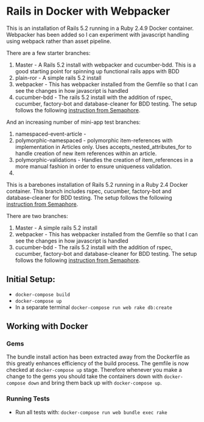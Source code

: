 # Rails in Docker with Webpacker

This is an installation of Rails 5.2 running in a Ruby 2.4.9 Docker container.
Webpacker has been added so I can experiment with javascript handling using webpack rather than asset pipeline.

There are a few starter branches:

1. Master - A Rails 5.2 install with webpacker and cucumber-bdd. This is a good starting point for spinning up functional rails apps with BDD
2. plain-ror - A simple rails 5.2 install
3. webpacker - This has webpacker installed from the Gemfile so that I can see the changes in how javascript is handled
4. cucumber-bdd - The rails 5.2 install with the addition of rspec, cucumber, factory-bot and database-cleaner for BDD testing. The setup follows the following [instruction from Semaphore](https://semaphoreci.com/community/tutorials/setting-up-a-bdd-stack-on-a-rails-5-application).

And an increasing number of mini-app test branches:

1. namespaced-event-article - 
2. polymorphic-namespaced - polymorphic item-references with implementation in Articles only. Uses accepts_nested_attributes_for to handle creation of new item references within an article.
3. polymorphic-validations - Handles the creation of item_references in a more manual fashion in order to ensure uniqueness validation.
4. 
This is a barebones installation of Rails 5.2 running in a Ruby 2.4 Docker container. This branch includes rspec, cucumber, factory-bot and database-cleaner for BDD testing. The setup follows the following [instruction from Semaphore](https://semaphoreci.com/community/tutorials/setting-up-a-bdd-stack-on-a-rails-5-application).

There are two branches:

1. Master - A simple rails 5.2 install
2. webpacker - This has webpacker installed from the Gemfile so that I can see the changes in how javascript is handled
3. cucumber-bdd - The rails 5.2 install with the addition of rspec, cucumber, factory-bot and database-cleaner for BDD testing. The setup follows the following [instruction from Semaphore](https://semaphoreci.com/community/tutorials/setting-up-a-bdd-stack-on-a-rails-5-application).

## Initial Setup:

- `docker-compose build`
- `docker-compose up`
- In a separate terminal `docker-compose run web rake db:create`

## Working with Docker

### Gems

The bundle install action has been extracted away from the Dockerfile as this greatly enhances efficiency of the build process. The gemfile is now checked at `docker-compose up` stage. Therefore whenever you make a change to the gems you should take the containers down with `docker-compose down` and bring them back up with `docker-compose up`.

### Running Tests

- Run all tests with: `docker-compose run web bundle exec rake`
